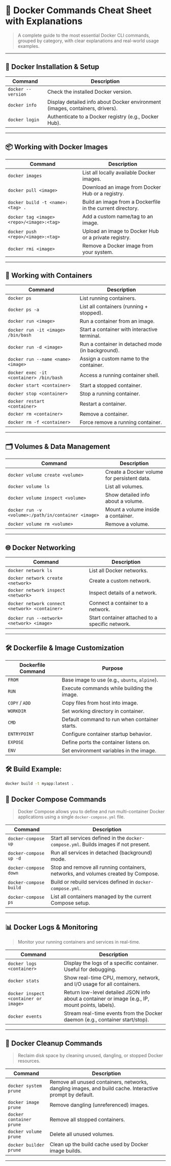 # 🐳 Docker Commands Cheat Sheet with Explanations

> A complete guide to the most essential Docker CLI commands, grouped by category, with clear explanations and real-world usage examples.

---

## 🔧 Docker Installation & Setup

| Command | Description |
|--------|-------------|
| `docker --version` | Check the installed Docker version. |
| `docker info` | Display detailed info about Docker environment (images, containers, drivers). |
| `docker login` | Authenticate to a Docker registry (e.g., Docker Hub). |

---

## 📦 Working with Docker Images

| Command | Description |
|--------|-------------|
| `docker images` | List all locally available Docker images. |
| `docker pull <image>` | Download an image from Docker Hub or a registry. |
| `docker build -t <name>:<tag> .` | Build an image from a Dockerfile in the current directory. |
| `docker tag <image> <repo>/<image>:<tag>` | Add a custom name/tag to an image. |
| `docker push <repo>/<image>:<tag>` | Upload an image to Docker Hub or a private registry. |
| `docker rmi <image>` | Remove a Docker image from your system. |

---

## 🚀 Working with Containers

| Command | Description |
|--------|-------------|
| `docker ps` | List running containers. |
| `docker ps -a` | List all containers (running + stopped). |
| `docker run <image>` | Run a container from an image. |
| `docker run -it <image> /bin/bash` | Start a container with interactive terminal. |
| `docker run -d <image>` | Run a container in detached mode (in background). |
| `docker run --name <name> <image>` | Assign a custom name to the container. |
| `docker exec -it <container> /bin/bash` | Access a running container shell. |
| `docker start <container>` | Start a stopped container. |
| `docker stop <container>` | Stop a running container. |
| `docker restart <container>` | Restart a container. |
| `docker rm <container>` | Remove a container. |
| `docker rm -f <container>` | Force remove a running container. |

---

## 🗂️ Volumes & Data Management

| Command | Description |
|--------|-------------|
| `docker volume create <volume>` | Create a Docker volume for persistent data. |
| `docker volume ls` | List all volumes. |
| `docker volume inspect <volume>` | Show detailed info about a volume. |
| `docker run -v <volume>:/path/in/container <image>` | Mount a volume inside a container. |
| `docker volume rm <volume>` | Remove a volume. |

---

## 🌐 Docker Networking

| Command | Description |
|--------|-------------|
| `docker network ls` | List all Docker networks. |
| `docker network create <network>` | Create a custom network. |
| `docker network inspect <network>` | Inspect details of a network. |
| `docker network connect <network> <container>` | Connect a container to a network. |
| `docker run --network=<network> <image>` | Start container attached to a specific network. |

---

## 🛠️ Dockerfile & Image Customization

| Dockerfile Command | Purpose |
|--------------------|---------|
| `FROM` | Base image to use (e.g., `ubuntu`, `alpine`). |
| `RUN` | Execute commands while building the image. |
| `COPY` / `ADD` | Copy files from host into image. |
| `WORKDIR` | Set working directory in container. |
| `CMD` | Default command to run when container starts. |
| `ENTRYPOINT` | Configure container startup behavior. |
| `EXPOSE` | Define ports the container listens on. |
| `ENV` | Set environment variables in the image. |

## 🛠 Build Example:

```bash
docker build -t myapp:latest .
```

## 📂 Docker Compose Commands

> Docker Compose allows you to define and run multi-container Docker applications using a single `docker-compose.yml` file.

| Command | Description |
|---------|-------------|
| `docker-compose up` | Start all services defined in the `docker-compose.yml`. Builds images if not present. |
| `docker-compose up -d` | Run all services in detached (background) mode. |
| `docker-compose down` | Stop and remove all running containers, networks, and volumes created by Compose. |
| `docker-compose build` | Build or rebuild services defined in `docker-compose.yml`. |
| `docker-compose ps` | List all containers managed by the current Compose setup. |

---

## 📊 Docker Logs & Monitoring

> Monitor your running containers and services in real-time.

| Command | Description |
|---------|-------------|
| `docker logs <container>` | Display the logs of a specific container. Useful for debugging. |
| `docker stats` | Show real-time CPU, memory, network, and I/O usage for all containers. |
| `docker inspect <container or image>` | Return low-level detailed JSON info about a container or image (e.g., IP, mount points, labels). |
| `docker events` | Stream real-time events from the Docker daemon (e.g., container start/stop). |

---

## 🧼 Docker Cleanup Commands

> Reclaim disk space by cleaning unused, dangling, or stopped Docker resources.

| Command | Description |
|---------|-------------|
| `docker system prune` | Remove all unused containers, networks, dangling images, and build cache. Interactive prompt by default. |
| `docker image prune` | Remove dangling (unreferenced) images. |
| `docker container prune` | Remove all stopped containers. |
| `docker volume prune` | Delete all unused volumes. |
| `docker builder prune` | Clean up the build cache used by Docker image builds. |

---
